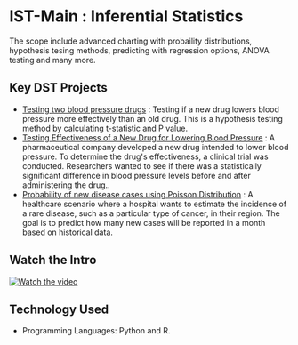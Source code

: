 # IST-Main : Inferential Statistics
The scope include advanced charting with probaility distributions, hypothesis tesing methods, predicting with regression options, ANOVA testing and many more.

## Key DST Projects
- [Testing two blood pressure drugs](https://github.com/fromsantanu/Project1-IST-P-Value-For-Testing-Effectiveness-Of-Blood-Pressure-Drugs)  : Testing if a new drug lowers blood pressure more effectively than an old drug. This is a hypothesis testing method by calculating t-statistic and P value.
- [Testing Effectiveness of a New Drug for Lowering Blood Pressure](https://github.com/fromsantanu/Project2-IST-Using-Z-Value-To-Check-Effectiveness-Of-Blood-Pressure-Drug)  : A pharmaceutical company developed a new drug intended to lower blood pressure. To determine the drug's effectiveness, a clinical trial was conducted. Researchers wanted to see if there was a statistically significant difference in blood pressure levels before and after administering the drug..
- [Probability of new disease cases using Poisson Distribution](https://github.com/fromsantanu/Project3-IST-New-Cases-Estimation-Using-Poisson-Distribution)  : A healthcare scenario where a hospital wants to estimate the incidence of a rare disease, such as a particular type of cancer, in their region. The goal is to predict how many new cases will be reported in a month based on historical data.




## Watch the Intro 
[![Watch the video](https://img.youtube.com/vi/tbd/hqdefault.jpg)](https://www.youtube.com/watch?v=tbd)

## Technology Used
- Programming Languages: Python and R.
